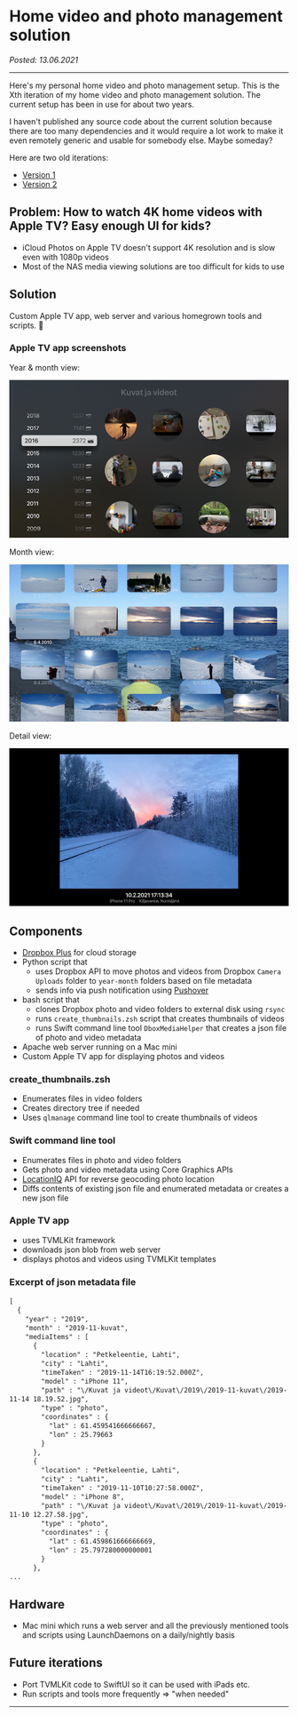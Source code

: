 # Home video and photo management solution

_Posted: 13.06.2021_

---

Here's my personal home video and photo management setup. This is the Xth iteration of my home video and photo management solution. The current setup has been in use for about two years. 

I haven't published any source code about the current solution because there are too many dependencies and it would require a lot work to make it even remotely generic and usable for somebody else. Maybe someday?

Here are two old iterations:

- [Version 1](../archive/md/photo_management_v1.md)
- [Version 2](../archive/md/photo_management.md)

## Problem: How to watch 4K home videos with Apple TV? Easy enough UI for kids?

- iCloud Photos on Apple TV doesn't support 4K resolution and is slow even with 1080p videos
- Most of the NAS media viewing solutions are too difficult for kids to use

## Solution

Custom Apple TV app, web server and various homegrown tools and scripts. 🍌

### Apple TV app screenshots

Year & month view:

![Year view](../pics/appletv_year.png)

Month view:

![Month view](../pics/appletv_month.png)

Detail view:

![Detail view](../pics/appletv_detail.png)

## Components

- [Dropbox Plus](https://www.dropbox.com/plus) for cloud storage
- Python script that 
    - uses Dropbox API to move photos and videos from Dropbox `Camera Uploads` folder to `year-month` folders based on file metadata
    - sends info via push notification using [Pushover](https://pushover.net)
- bash script that 
    - clones Dropbox photo and video folders to external disk using `rsync`
    - runs `create_thumbnails.zsh` script that creates thumbnails of videos
    - runs Swift command line tool `DboxMediaHelper` that creates a json file of photo and video metadata
- Apache web server running on a Mac mini
- Custom Apple TV app for displaying photos and videos

### create_thumbnails.zsh

- Enumerates files in video folders
- Creates directory tree if needed
- Uses `qlmanage` command line tool to create thumbnails of videos

### Swift command line tool

- Enumerates files in photo and video folders
- Gets photo and video metadata using Core Graphics APIs
- [LocationIQ](https://locationiq.com) API for reverse geocoding photo location
- Diffs contents of existing json file and enumerated metadata or creates a new json file

### Apple TV app

- uses TVMLKit framework
- downloads json blob from web server
- displays photos and videos using TVMLKit templates

### Excerpt of json metadata file

```
[
  {
    "year" : "2019",
    "month" : "2019-11-kuvat",
    "mediaItems" : [
      {
        "location" : "Petkeleentie, Lahti",
        "city" : "Lahti",
        "timeTaken" : "2019-11-14T16:19:52.000Z",
        "model" : "iPhone 11",
        "path" : "\/Kuvat ja videot\/Kuvat\/2019\/2019-11-kuvat\/2019-11-14 18.19.52.jpg",
        "type" : "photo",
        "coordinates" : {
          "lat" : 61.459541666666667,
          "lon" : 25.79663
        }
      },
      {
        "location" : "Petkeleentie, Lahti",
        "city" : "Lahti",
        "timeTaken" : "2019-11-10T10:27:58.000Z",
        "model" : "iPhone 8",
        "path" : "\/Kuvat ja videot\/Kuvat\/2019\/2019-11-kuvat\/2019-11-10 12.27.58.jpg",
        "type" : "photo",
        "coordinates" : {
          "lat" : 61.459861666666669,
          "lon" : 25.797280000000001
        }
      },
...
```

## Hardware

- Mac mini which runs a web server and all the previously mentioned tools and scripts using LaunchDaemons on a daily/nightly basis

## Future iterations

- Port TVMLKit code to SwiftUI so it can be used with iPads etc.
- Run scripts and tools more frequently => "when needed"

---
